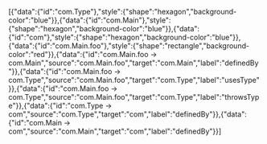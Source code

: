 [{"data":{"id":"com.Type"},"style":{"shape":"hexagon","background-color":"blue"}},{"data":{"id":"com.Main"},"style":{"shape":"hexagon","background-color":"blue"}},{"data":{"id":"com"},"style":{"shape":"hexagon","background-color":"blue"}},{"data":{"id":"com.Main.foo"},"style":{"shape":"rectangle","background-color":"red"}},{"data":{"id":"com.Main.foo -> com.Main","source":"com.Main.foo","target":"com.Main","label":"definedBy"}},{"data":{"id":"com.Main.foo -> com.Type","source":"com.Main.foo","target":"com.Type","label":"usesType"}},{"data":{"id":"com.Main.foo -> com.Type","source":"com.Main.foo","target":"com.Type","label":"throwsType"}},{"data":{"id":"com.Type -> com","source":"com.Type","target":"com","label":"definedBy"}},{"data":{"id":"com.Main -> com","source":"com.Main","target":"com","label":"definedBy"}}]